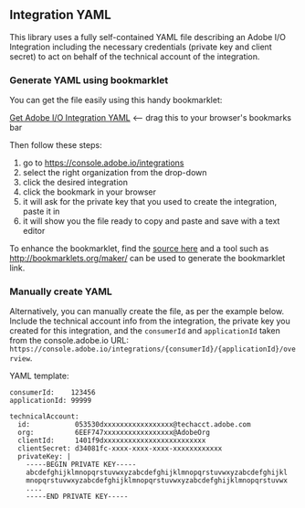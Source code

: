 Integration YAML
----------------

This library uses a fully self-contained YAML file describing an Adobe I/O Integration including the necessary credentials (private key and client secret) to act on behalf of the technical account of the integration.

### Generate YAML using bookmarklet

You can get the file easily using this handy bookmarklet:

[Get Adobe I/O Integration YAML](javascript:void%20function(){(function(){function%20e(e){for(i=0;i%3CsessionStorage.length;i++){var%20n=sessionStorage.key(i);if(n.startsWith(%22adobeid_ims_access_token%22)){var%20o=sessionStorage.getItem(n);return%20t=JSON.parse(o).access_token,void%20e()}}}function%20n(e,n){var%20o=new%20XMLHttpRequest;o.addEventListener(%22load%22,function(){n(JSON.parse(this.responseText))}),o.open(%22GET%22,e),o.setRequestHeader(%22Authorization%22,%22Bearer%20%22+t),o.setRequestHeader(%22x-api-key%22,%22UDPWeb1%22),o.send()}var%20t,o=%22https://console.adobe.io%22,a=o+%22/integrations%22,r=%22Adobe%20I/O%20Integration%20YAML%20bookmarklet\n\n%22,s=%22Please%20go%20to%20'Integrations',%20select%20the%20appropriate%20organization%20from%20the%20drop%20down,%20and%20then%20click%20on%20the%20integration%20for%20which%20you%20want%20to%20retrieve%20the%20YAML%20for.%20Then%20click%20the%20bookmarklet%20again.%22;if(window.location.origin!==o){var%20c=confirm(r+%22This%20bookmarklet%20only%20works%20on%20%22+o+%22,%20inside%20an%20integration.\n\nDo%20you%20want%20to%20go%20there%20now%3F%22);return%20void(c%26%26(window.location=a))}var%20l,d,p=window.location.pathname;if(!p.startsWith(%22/integrations/%22))return%20void%20alert(r+%22This%20bookmarklet%20only%20works%20when%20you%20navigated%20to%20an%20integration.\n\n%22+s);var%20h=p.substring(14).split(%22/%22);return%20h.length%3C2%3Fvoid%20alert(r+%22You%20must%20be%20inside%20an%20integration,%20the%20one%20you%20want%20to%20retrieve%20the%20YAML%20file%20for.%20%22+s):(l=h[0],d=h[1],void%20e(function(){n(o+%22/api/organizations/%22+l+%22/integrations/%22+d,function(e){n(o+%22/api/organizations/%22+l+%22/integrations/entp/%22+d+%22/bindings%22,function(t){e.orgId=t[0].orgId,n(o+%22/api/organizations/%22+l+%22/integrations/%22+d+%22/secrets%22,function(n){e.clientSecret=n.client_secrets[0].client_secret;var%20t=prompt(r+%22Please%20paste%20in%20the%20private%20key%20of%20the%20integration.\nThis%20is%20a%20PEM%20encoded%20string%20such%20as\n\n%20%20%20%20-----BEGIN%20PRIVATE%20KEY-----\n%20%20%20%20...\n%20%20%20%20-----END%20PRIVATE%20KEY-----\n\nThe%20multiline%20string%20will%20fit%20into%20the%20small%20textbox%20when%20you%20paste%20it.\n\nPlease%20note%20that%20nothing%20is%20sent%20to%20a%20server.\n\nPrivate%20Key:%22);if(null==t)return%20void%20alert(r+%22Aborted%20at%20your%20wish.%20Please%20note%20that%20this%20is%20completely%20local%20in%20your%20browser%20and%20does%20not%20send%20the%20private%20keys%20to%20a%20server.\n\nYou%20can%20also%20paste%20in%20the%20private%20key%20yourself%20in%20the%20final%20YAML%20file.%22);%22%22==t%26%26(t=%22%26lt;please%20insert%20private-key%20here,%20with%204%20space%20indentation%26gt;%22);var%20o=%22%20%20%20%20%22;t=o+t.replace(/\n/g,%22\n%22+o);var%20i=%22consumerId:%20%20%20%20%22+l+%22\napplicationId:%20%22+d+%22\n\ntechnicalAccount:\n%20%20id:%20%20%20%20%20%20%20%20%20%20%20%22+e.technicalAccountId+%22\n%20%20email:%20%20%20%20%20%20%20%20%22+e.technicalAccountEmail+%22\n%20%20org:%20%20%20%20%20%20%20%20%20%20%22+e.orgId+%22\n%20%20clientId:%20%20%20%20%20%22+e.apiKey+%22\n%20%20clientSecret:%20%22+e.clientSecret+%22\n%20%20privateKey:%20|\n%22+t+%22\n%22;document.body.innerHTML=%22%3Cdiv%20style='margin:%2050px;'%3E%3Ch2%3E%3Ccode%3E%22+e.name+%22%3C/code%3E%20Adobe%20I/O%20Integration%20YAML%3C/h2%3E%3Cp%3EPlease%20copy%20the%20YAML%20below%20into%20a%20new%20text%20file%20and%20save%20it%20as%20%3Ccode%3E%22+e.name+%22-adobe-integration.yaml%3C/code%3E:%3C/p%3E%3Ctextarea%20rows=39%20cols=80%20readonly%20style='font-family:%20Monaco,%20Menlo,%20\%22Ubuntu%20Mono\%22,%20Consolas,%20source-code-pro,%20monospace;%20font-size:%2012px;%20background-color:%20%23ccc;padding:%2010px;'%3E%22+i+%22%3C/textarea%3E%3Cp%3EThis%20file%20includes%20the%20private%20key%20and%20client%20secret,%20%3Cb%3Eplease%20store%20it%20securely%3C/b%3E.%3C/p%3E%3Cp%3E%3Cbutton%20class='btn%20coral-btn%20coral-btn-cta'%20onclick='javascript:window.location.reload();'%3EClose%3C/button%3E%3C/p%3E%3C/div%3E%22})})})}))})()}();) <-- drag this to your browser's bookmarks bar

Then follow these steps:

1. go to <https://console.adobe.io/integrations>
2. select the right organization from the drop-down
3. click the desired integration
4. click the bookmark in your browser
5. it will ask for the private key that you used to create the integration, paste it in
6. it will show you the file ready to copy and paste and save with a text editor

To enhance the bookmarklet, find the [source here](bookmarklet/get-integration-yaml-bookmarklet.js) and a tool such as <http://bookmarklets.org/maker/> can be used to generate the bookmarklet link.

### Manually create YAML

Alternatively, you can manually create the file, as per the example below. Include the technical account info from the integration, the private key you created for this integration, and the `consumerId` and `applicationId` taken from the console.adobe.io URL: `https://console.adobe.io/integrations/{consumerId}/{applicationId}/overview`.

YAML template:

```
consumerId:    123456
applicationId: 99999

technicalAccount:
  id:           053530dxxxxxxxxxxxxxxxxx@techacct.adobe.com
  org:          6EEF747xxxxxxxxxxxxxxxxx@AdobeOrg
  clientId:     1401f9dxxxxxxxxxxxxxxxxxxxxxxxxx
  clientSecret: d34081fc-xxxx-xxxx-xxxx-xxxxxxxxxxxx
  privateKey: |
    -----BEGIN PRIVATE KEY-----
    abcdefghijklmnopqrstuvwxyzabcdefghijklmnopqrstuvwxyzabcdefghijkl
    mnopqrstuvwxyzabcdefghijklmnopqrstuvwxyzabcdefghijklmnopqrstuvwx
    ....
    -----END PRIVATE KEY-----
```

